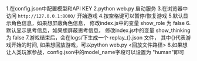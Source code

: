 1.在config.json中配置模型和API KEY
2.python web.py 启动服务
3.在浏览器中访问 `http://127.0.0.1:8000/` 开始游戏
4.按空格键可以暂停/恢复游戏
5.默认显示角色信息，如果想屏蔽角色信息， 修改index.js中的变量 show_role 为 false
6.默认显示思考信息，如果想屏蔽思考信息， 修改index.js中的变量 show_thinking 为 false
7.游戏结束后，会在logs/下生成一个 replay_{}.json 文件， 其中{}代表游戏开始的时间, 如果想回放游戏，可以python web.py <回放文件路径>
8.如果想让人类玩家参战，config.json中的model_name字段可以设置为 "human"即可